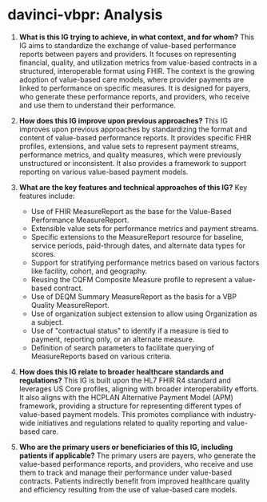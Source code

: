 # davinci-vbpr: Analysis

1.  **What is this IG trying to achieve, in what context, and for whom?** This IG aims to standardize the exchange of value-based performance reports between payers and providers. It focuses on representing financial, quality, and utilization metrics from value-based contracts in a structured, interoperable format using FHIR. The context is the growing adoption of value-based care models, where provider payments are linked to performance on specific measures. It is designed for payers, who generate these performance reports, and providers, who receive and use them to understand their performance.

2.  **How does this IG improve upon previous approaches?** This IG improves upon previous approaches by standardizing the format and content of value-based performance reports. It provides specific FHIR profiles, extensions, and value sets to represent payment streams, performance metrics, and quality measures, which were previously unstructured or inconsistent. It also provides a framework to support reporting on various value-based payment models.

3.  **What are the key features and technical approaches of this IG?** Key features include:
    -   Use of FHIR MeasureReport as the base for the Value-Based Performance MeasureReport.
    -   Extensible value sets for performance metrics and payment streams.
    -   Specific extensions to the MeasureReport resource for baseline, service periods, paid-through dates, and alternate data types for scores.
    -   Support for stratifying performance metrics based on various factors like facility, cohort, and geography.
    -   Reusing the CQFM Composite Measure profile to represent a value-based contract.
    -   Use of DEQM Summary MeasureReport as the basis for a VBP Quality MeasureReport.
    -   Use of organization subject extension to allow using Organization as a subject.
    -   Use of "contractual status" to identify if a measure is tied to payment, reporting only, or an alternate measure.
    -   Definition of search parameters to facilitate querying of MeasureReports based on various criteria.

4.  **How does this IG relate to broader healthcare standards and regulations?** This IG is built upon the HL7 FHIR R4 standard and leverages US Core profiles, aligning with broader interoperability efforts. It also aligns with the HCPLAN Alternative Payment Model (APM) framework, providing a structure for representing different types of value-based payment models. This promotes compliance with industry-wide initiatives and regulations related to quality reporting and value-based care.

5.  **Who are the primary users or beneficiaries of this IG, including patients if applicable?** The primary users are payers, who generate the value-based performance reports, and providers, who receive and use them to track and manage their performance under value-based contracts. Patients indirectly benefit from improved healthcare quality and efficiency resulting from the use of value-based care models.
